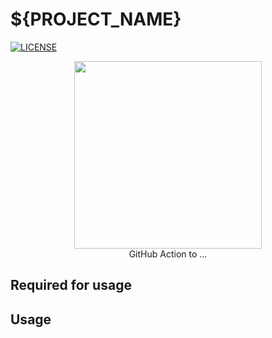# ${PROJECT_NAME}
[![LICENSE](https://img.shields.io/github/license/timo-reymann/${PROJECT_NAME})](https://github.com/timo-reymann/${PROJECT_NAME}/blob/main/LICENSE)

<p align="center">
  <img width="300" src="https://avatars.githubusercontent.com/u/54465427?v=4">
  <br />
  GitHub Action to ...
</p>


## Required for usage

<!-- List requirements as bullet point -->

## Usage

<!-- List examples with YAML -->
